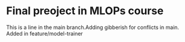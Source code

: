 # Final preoject in MLOPs course

This is a line in the main branch.Adding gibberish for conflicts in main. Added in feature/model-trainer
